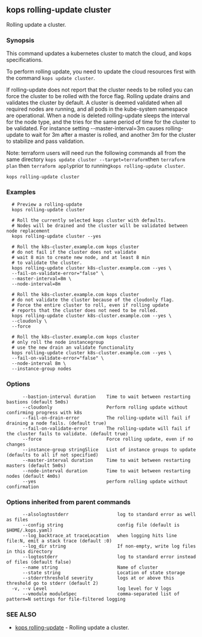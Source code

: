 
<!--- This file is automatically generated by make gen-cli-docs; changes should be made in the go CLI command code (under cmd/kops) -->

## kops rolling-update cluster

Rolling update a cluster.

### Synopsis


This command updates a kubernetes cluster to match the cloud, and kops specifications.

To perform rolling update, you need to update the cloud resources first with the command
`kops update cluster`.

If rolling-update does not report that the cluster needs to be rolled you can force the cluster to be
rolled with the force flag.  Rolling update drains and validates the cluster by default.  A cluster is
deemed validated when all required nodes are running, and all pods in the kube-system namespace are operational.
When a node is deleted rolling-update sleeps the interval for the node type, and the tries for the same period
of time for the cluster to be validated.  For instance setting --master-interval=3m causes rolling-update
to wait for 3m after a master is rolled, and another 3m for the cluster to stabilize and pass
validation.

Note: terraform users will need run the following commands all from the same directory
`kops update cluster --target=terraform`then
`terraform plan` then `terraform apply`prior to running`kops rolling-update cluster`.

```
kops rolling-update cluster
```

### Examples

```
  # Preview a rolling-update
  kops rolling-update cluster
  
  # Roll the currently selected kops cluster with defaults.
  # Nodes will be drained and the cluster will be validated between node replacement
  kops rolling-update cluster --yes
  
  # Roll the k8s-cluster.example.com kops cluster
  # do not fail if the cluster does not validate
  # wait 8 min to create new node, and at least 8 min
  # to validate the cluster.
  kops rolling-update cluster k8s-cluster.example.com --yes \
  --fail-on-validate-error="false" \
  --master-interval=8m \
  --node-interval=8m
  
  # Roll the k8s-cluster.example.com kops cluster
  # do not validate the cluster because of the cloudonly flag.
  # Force the entire cluster to roll, even if rolling update
  # reports that the cluster does not need to be rolled.
  kops rolling-update cluster k8s-cluster.example.com --yes \
  --cloudonly \
  --force
  
  # Roll the k8s-cluster.example.com kops cluster
  # only roll the node instancegroup
  # use the new drain an validate functionality
  kops rolling-update cluster k8s-cluster.example.com --yes \
  --fail-on-validate-error="false" \
  --node-interval 8m \
  --instance-group nodes
```

### Options

```
      --bastion-interval duration    Time to wait between restarting bastions (default 5m0s)
      --cloudonly                    Perform rolling update without confirming progress with k8s
      --fail-on-drain-error          The rolling-update will fail if draining a node fails. (default true)
      --fail-on-validate-error       The rolling-update will fail if the cluster fails to validate. (default true)
      --force                        Force rolling update, even if no changes
      --instance-group stringSlice   List of instance groups to update (defaults to all if not specified)
      --master-interval duration     Time to wait between restarting masters (default 5m0s)
      --node-interval duration       Time to wait between restarting nodes (default 4m0s)
      --yes                          perform rolling update without confirmation
```

### Options inherited from parent commands

```
      --alsologtostderr                  log to standard error as well as files
      --config string                    config file (default is $HOME/.kops.yaml)
      --log_backtrace_at traceLocation   when logging hits line file:N, emit a stack trace (default :0)
      --log_dir string                   If non-empty, write log files in this directory
      --logtostderr                      log to standard error instead of files (default false)
      --name string                      Name of cluster
      --state string                     Location of state storage
      --stderrthreshold severity         logs at or above this threshold go to stderr (default 2)
  -v, --v Level                          log level for V logs
      --vmodule moduleSpec               comma-separated list of pattern=N settings for file-filtered logging
```

### SEE ALSO
* [kops rolling-update](kops_rolling-update.md)	 - Rolling update a cluster.

